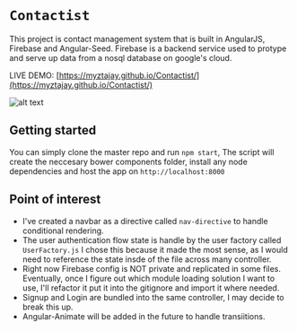 # `Contactist` 
This project is contact management system that is built in AngularJS, Firebase and Angular-Seed. Firebase is a backend service used to protype and serve up data from a nosql database on google's cloud. 

LIVE DEMO: [https://myztajay.github.io/Contactist/](https://myztajay.github.io/Contactist/)

![alt text][logo]

[logo]:https://github.com/myztajay/Contactist/blob/master/assets/Capture1.PNG "Logo Title Text 2"



## Getting started

You can simply clone the master repo and run  ``` npm start ```, The script will create the neccesary bower components folder, install any
node dependencies and host the app on ```http://localhost:8000```

## Point of interest 
-   I've created a navbar as a directive called `nav-directive` to handle conditional rendering.
-   The user authentication flow state is handle by the user factory called ```UserFactory.js``` I chose this
because it made the most sense, as I would need to reference the state insde of the file across many controller.
-   Right now Firebase config is NOT private and replicated in some files. Eventually, once I figure out which module loading solution I want to use,
I'll refactor it put it into the gitignore and import it where needed.
-   Signup and Login are bundled into the same controller, I may decide to break this up.
-   Angular-Animate will be added in the future to handle transiitions.

